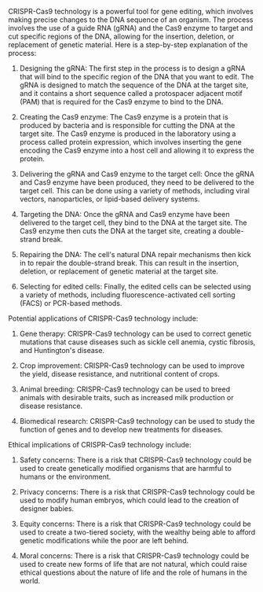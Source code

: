 CRISPR-Cas9 technology is a powerful tool for gene editing, which involves making precise changes to the DNA sequence of an organism. The process involves the use of a guide RNA (gRNA) and the Cas9 enzyme to target and cut specific regions of the DNA, allowing for the insertion, deletion, or replacement of genetic material. Here is a step-by-step explanation of the process:

1. Designing the gRNA: The first step in the process is to design a gRNA that will bind to the specific region of the DNA that you want to edit. The gRNA is designed to match the sequence of the DNA at the target site, and it contains a short sequence called a protospacer adjacent motif (PAM) that is required for the Cas9 enzyme to bind to the DNA.

2. Creating the Cas9 enzyme: The Cas9 enzyme is a protein that is produced by bacteria and is responsible for cutting the DNA at the target site. The Cas9 enzyme is produced in the laboratory using a process called protein expression, which involves inserting the gene encoding the Cas9 enzyme into a host cell and allowing it to express the protein.

3. Delivering the gRNA and Cas9 enzyme to the target cell: Once the gRNA and Cas9 enzyme have been produced, they need to be delivered to the target cell. This can be done using a variety of methods, including viral vectors, nanoparticles, or lipid-based delivery systems.

4. Targeting the DNA: Once the gRNA and Cas9 enzyme have been delivered to the target cell, they bind to the DNA at the target site. The Cas9 enzyme then cuts the DNA at the target site, creating a double-strand break.

5. Repairing the DNA: The cell's natural DNA repair mechanisms then kick in to repair the double-strand break. This can result in the insertion, deletion, or replacement of genetic material at the target site.

6. Selecting for edited cells: Finally, the edited cells can be selected using a variety of methods, including fluorescence-activated cell sorting (FACS) or PCR-based methods.

Potential applications of CRISPR-Cas9 technology include:

1. Gene therapy: CRISPR-Cas9 technology can be used to correct genetic mutations that cause diseases such as sickle cell anemia, cystic fibrosis, and Huntington's disease.

2. Crop improvement: CRISPR-Cas9 technology can be used to improve the yield, disease resistance, and nutritional content of crops.

3. Animal breeding: CRISPR-Cas9 technology can be used to breed animals with desirable traits, such as increased milk production or disease resistance.

4. Biomedical research: CRISPR-Cas9 technology can be used to study the function of genes and to develop new treatments for diseases.

Ethical implications of CRISPR-Cas9 technology include:

1. Safety concerns: There is a risk that CRISPR-Cas9 technology could be used to create genetically modified organisms that are harmful to humans or the environment.

2. Privacy concerns: There is a risk that CRISPR-Cas9 technology could be used to modify human embryos, which could lead to the creation of designer babies.

3. Equity concerns: There is a risk that CRISPR-Cas9 technology could be used to create a two-tiered society, with the wealthy being able to afford genetic modifications while the poor are left behind.

4. Moral concerns: There is a risk that CRISPR-Cas9 technology could be used to create new forms of life that are not natural, which could raise ethical questions about the nature of life and the role of humans in the world.